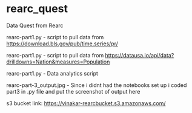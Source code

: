 # rearc_quest

Data Quest from Rearc

rearc-part1.py - script to pull data from https://download.bls.gov/pub/time.series/pr/

rearc-part1.py - script to pull data from https://datausa.io/api/data?drilldowns=Nation&measures=Population

rearc-part1.py - Data analytics script

rearc-part-3_output.jpg - Since i didnt had the notebooks set up i coded part3 in .py file and put the screenshot of output here

s3 bucket link: https://vinakar-rearcbucket.s3.amazonaws.com/
